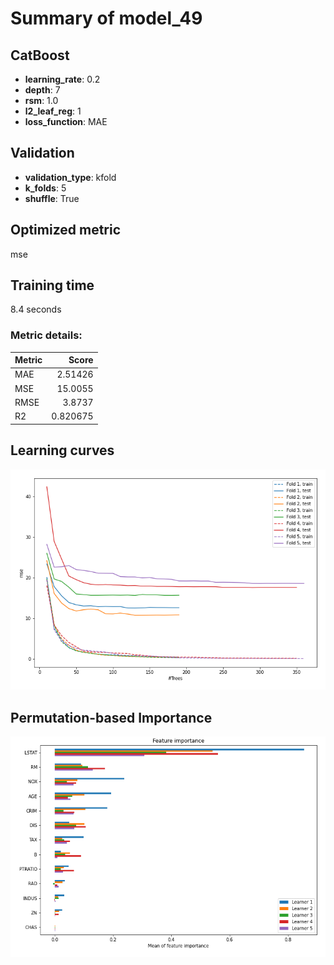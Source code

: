 # Summary of model_49

## CatBoost
- **learning_rate**: 0.2
- **depth**: 7
- **rsm**: 1.0
- **l2_leaf_reg**: 1
- **loss_function**: MAE

## Validation
 - **validation_type**: kfold
 - **k_folds**: 5
 - **shuffle**: True

## Optimized metric
mse

## Training time

8.4 seconds

### Metric details:
| Metric   |     Score |
|:---------|----------:|
| MAE      |  2.51426  |
| MSE      | 15.0055   |
| RMSE     |  3.8737   |
| R2       |  0.820675 |



## Learning curves
![Learning curves](learning_curves.png)

## Permutation-based Importance
![Permutation-based Importance](permutation_importance.png)